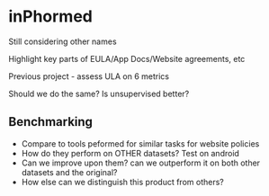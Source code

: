 # inPhormed

Still considering other names

Highlight key parts of EULA/App Docs/Website agreements, etc

Previous project - assess ULA on 6 metrics

Should we do the same? Is unsupervised better? 

## Benchmarking

+ Compare to tools peformed for similar tasks for website policies
+ How do they perform on OTHER datasets? Test on android
+ Can we improve upon them? can we outperform it on both other datasets and
  the original?
+ How else can we distinguish this product from others?
